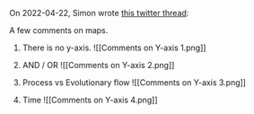 On 2022-04-22, Simon wrote [this twitter thread](https://twitter.com/swardley/status/1517434429890871297):

A few comments on maps. 

1) There is no y-axis.
   ![[Comments on Y-axis 1.png]]
2) AND / OR
![[Comments on Y-axis 2.png]]

3) Process vs Evolutionary flow
![[Comments on Y-axis 3.png]]

4) Time
![[Comments on Y-axis 4.png]]